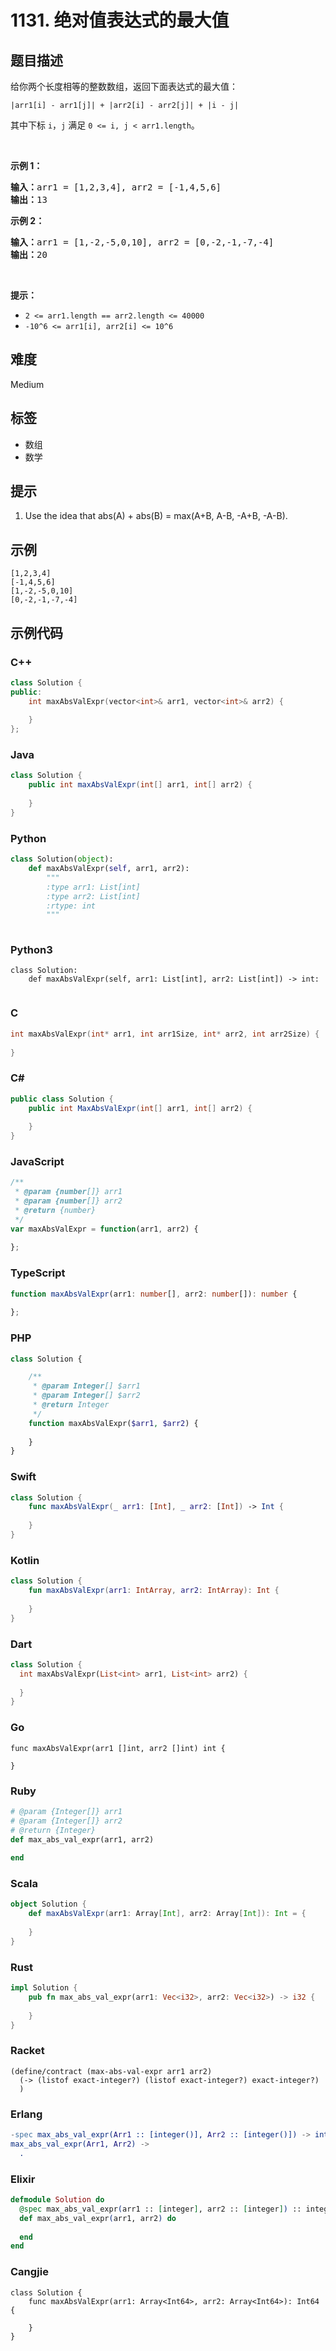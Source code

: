 # 1131. 绝对值表达式的最大值

## 题目描述

<p>给你两个长度相等的整数数组，返回下面表达式的最大值：</p>

<p><code>|arr1[i] - arr1[j]| + |arr2[i] - arr2[j]| + |i - j|</code></p>

<p>其中下标 <code>i</code>，<code>j</code> 满足&nbsp;<code>0 &lt;= i, j &lt; arr1.length</code>。</p>

<p>&nbsp;</p>

<p><strong>示例 1：</strong></p>

<pre><strong>输入：</strong>arr1 = [1,2,3,4], arr2 = [-1,4,5,6]
<strong>输出：</strong>13
</pre>

<p><strong>示例 2：</strong></p>

<pre><strong>输入：</strong>arr1 = [1,-2,-5,0,10], arr2 = [0,-2,-1,-7,-4]
<strong>输出：</strong>20</pre>

<p>&nbsp;</p>

<p><strong>提示：</strong></p>

<ul>
	<li><code>2 &lt;= arr1.length == arr2.length &lt;= 40000</code></li>
	<li><code>-10^6 &lt;= arr1[i], arr2[i] &lt;= 10^6</code></li>
</ul>


## 难度

Medium

## 标签

- 数组
- 数学

## 提示

1. Use the idea that abs(A) + abs(B) = max(A+B, A-B, -A+B, -A-B).

## 示例

```
[1,2,3,4]
[-1,4,5,6]
[1,-2,-5,0,10]
[0,-2,-1,-7,-4]
```

## 示例代码

### C++

```cpp
class Solution {
public:
    int maxAbsValExpr(vector<int>& arr1, vector<int>& arr2) {
        
    }
};
```

### Java

```java
class Solution {
    public int maxAbsValExpr(int[] arr1, int[] arr2) {
        
    }
}
```

### Python

```python
class Solution(object):
    def maxAbsValExpr(self, arr1, arr2):
        """
        :type arr1: List[int]
        :type arr2: List[int]
        :rtype: int
        """
        
```

### Python3

```python3
class Solution:
    def maxAbsValExpr(self, arr1: List[int], arr2: List[int]) -> int:
        
```

### C

```c
int maxAbsValExpr(int* arr1, int arr1Size, int* arr2, int arr2Size) {
    
}
```

### C#

```csharp
public class Solution {
    public int MaxAbsValExpr(int[] arr1, int[] arr2) {
        
    }
}
```

### JavaScript

```javascript
/**
 * @param {number[]} arr1
 * @param {number[]} arr2
 * @return {number}
 */
var maxAbsValExpr = function(arr1, arr2) {
    
};
```

### TypeScript

```typescript
function maxAbsValExpr(arr1: number[], arr2: number[]): number {
    
};
```

### PHP

```php
class Solution {

    /**
     * @param Integer[] $arr1
     * @param Integer[] $arr2
     * @return Integer
     */
    function maxAbsValExpr($arr1, $arr2) {
        
    }
}
```

### Swift

```swift
class Solution {
    func maxAbsValExpr(_ arr1: [Int], _ arr2: [Int]) -> Int {
        
    }
}
```

### Kotlin

```kotlin
class Solution {
    fun maxAbsValExpr(arr1: IntArray, arr2: IntArray): Int {
        
    }
}
```

### Dart

```dart
class Solution {
  int maxAbsValExpr(List<int> arr1, List<int> arr2) {
    
  }
}
```

### Go

```golang
func maxAbsValExpr(arr1 []int, arr2 []int) int {
    
}
```

### Ruby

```ruby
# @param {Integer[]} arr1
# @param {Integer[]} arr2
# @return {Integer}
def max_abs_val_expr(arr1, arr2)
    
end
```

### Scala

```scala
object Solution {
    def maxAbsValExpr(arr1: Array[Int], arr2: Array[Int]): Int = {
        
    }
}
```

### Rust

```rust
impl Solution {
    pub fn max_abs_val_expr(arr1: Vec<i32>, arr2: Vec<i32>) -> i32 {
        
    }
}
```

### Racket

```racket
(define/contract (max-abs-val-expr arr1 arr2)
  (-> (listof exact-integer?) (listof exact-integer?) exact-integer?)
  )
```

### Erlang

```erlang
-spec max_abs_val_expr(Arr1 :: [integer()], Arr2 :: [integer()]) -> integer().
max_abs_val_expr(Arr1, Arr2) ->
  .
```

### Elixir

```elixir
defmodule Solution do
  @spec max_abs_val_expr(arr1 :: [integer], arr2 :: [integer]) :: integer
  def max_abs_val_expr(arr1, arr2) do
    
  end
end
```

### Cangjie

```cangjie
class Solution {
    func maxAbsValExpr(arr1: Array<Int64>, arr2: Array<Int64>): Int64 {

    }
}
```

